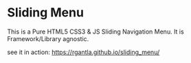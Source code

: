 # Sliding Menu
This is a Pure HTML5 CSS3 &amp; JS Sliding Navigation Menu. It is Framework/Library agnostic.

see it in action: https://rgantla.github.io/sliding_menu/
